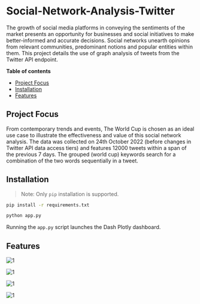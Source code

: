 # Social-Network-Analysis-Twitter
The growth of social media platforms in conveying the sentiments of the market presents an opportunity for businesses and social initiatives to make better-informed and accurate decisions. 
Social networks unearth opinions from relevant communities, predominant notions and popular entities within them. This project details the use of graph analysis of tweets from the Twitter API endpoint.

**Table of contents**

- [Project Focus](#project-focus)
- [Installation](#installation)
- [Features](#features)

## Project Focus
From contemporary trends and events, The World Cup is chosen as an ideal use case to illustrate the effectiveness and value of this social network analysis. The data was collected on 24th October 2022 (before changes in Twitter API data access tiers) and features 12000 tweets within a span of the previous 7 days. The grouped (world cup) keywords search for a combination of the two words sequentially in a tweet.

## Installation
> Note: Only `pip` installation is supported.

```bash
pip install -r requirements.txt

python app.py
```
Running the `app.py` script launches the Dash Plotly dashboard.

## Features

![1](https://raw.githubusercontent.com/devlp121/Social-Network-Analysis-Twitter/blob/master/docs/sna.png)

![1](https://raw.githubusercontent.com/devlp121/Social-Network-Analysis-Twitter/blob/master/docs/sna2.png)

![1](https://raw.githubusercontent.com/devlp121/Social-Network-Analysis-Twitter/blob/master/docs/sna3.png)

![1](https://raw.githubusercontent.com/devlp121/Social-Network-Analysis-Twitter/blob/master/docs/sna4.png)

